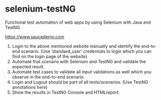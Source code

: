 # selenium-testNG
Functional test automation of web apps by using Selenium with Java and TestNG

https://www.saucedemo.com
1. Login to the above mentioned website manually and identify the end-to-end scenario. (Use ‘standard_user' credentials to login which you can find on the login page of the website)
2. Automate that scenario with Selenium and TestNG and validate the expected result.
3. Automate test cases to validate all input validations as well which you observe in the end-to-end scenario.
4. Login and Logout should be part of all tests/scenarios. (Use TestNG annotations here)
5. Show the results in TestNG Console and HTMLreport.



